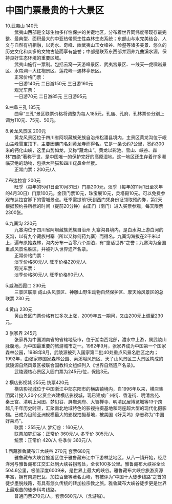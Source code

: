 # 中国门票最贵的十大景区  
10.武夷山 140元  
&emsp;&emsp;武夷山西部是全球生物多样性保护的关键地区，分布着世界同纬度带现存最完整、最典型、面积最大的中亚热带原生性森林生态系统；东部山与水完美结合，人文与自然有机相融，以秀水、奇峰、幽武夷山玉女峰谷、险壑等诸多美景、悠久的历史文化和众多的文物古迹而享有盛誉；中部是联系东西部并涵养九曲溪水源，保持良好生态环境的重要区域。  
&emsp;&emsp;武夷山施行一票制。包括云窝—天游峰景区、武夷宫景区、一线天—虎啸岩景区、水帘洞—大红袍景区、莲花峰—遇林亭景区。  
&emsp;&emsp;正常价格门票：  
&emsp;&emsp;一日游140元 二日游150元 三日游160元  
&emsp;&emsp;观光车票：  
&emsp;&emsp;一日游70元 二日游85元 三日游95元  
  
9.曲阜三孔 185元  
&emsp;&emsp;曲阜“三孔”景区联票价格将调整为每人185元，孔庙、孔府、孔林票价分别上调为110元、75元、50元。  
  
8.黄龙风景区 200元  
&emsp;&emsp;黄龙风景区位于四川省阿坝藏族羌族自治州松潘县境内，主景区黄龙沟位于岷山主峰雪宝顶下，主要因佛门名刹黄龙寺而得名。它是一条长约7公里，宽约300米的钙化山峡，这里山势如龙，又称“藏龙山”。黄龙以彩池、雪山、峡谷、森林“四绝”著称于世，是中国唯一的保护完好的高原湿地。这一地区还生存着许多濒临灭绝的动物，包括大熊猫和四川疣鼻金丝猴。  
&emsp;&emsp;正常门票：200元/人  
  
7.布达拉宫 200元  
&emsp;&emsp;旺季（每年的5月1日至10月31日）门票200元，淡季（每年的11月1日至次年的4月30日）门票100元。金顶门票10元，珠宝展10元，灵塔殿10元。可以免费参观布达拉宫脚下的雪城景点。旺季需提前1天到西门凭身份证领取预约券，第2天根据预约券所标的时间（提前20分钟）由正门（南门）进入买票参观，每天限票2300张。  
  
6.九寨沟 220元  
&emsp;&emsp;九寨沟位于四川省阿坝藏族羌族自治州 九寨沟县境内，是白水沟上游白河的支沟，以有九个藏族村寨（所以又称何药九寨）而得名。九寨沟海拔在2千米以上，遍布原始森林，沟内分布一百零八个湖泊，有“童话世界”之誉；九寨沟为全国重点风景名胜区，并被列入世界遗产名录。  
&emsp;&emsp;正常价格门票：  
&emsp;&emsp;淡季价格80元/人 旺季价格220元/人  
&emsp;&emsp;观光车票：  
&emsp;&emsp;淡季价格80元/人 旺季价格90元/人  
  
5.威海西霞口 230元  
&emsp;&emsp;三景区联票 成山头风景区、神雕山野生动物自然保护区、摩天岭风景区的总联票 230 元  
  
4.黄山 230元  
&emsp;&emsp;黄山景区门票价格有过多次上涨，2009年五一期间，又由200元上调至230元。  
  
3 张家界 245元  
&emsp;&emsp;张家界为中国湖南省的省辖地级市，位于湖南西北部，澧水中上游，属武陵山脉腹地，为中国最重要的旅游城市之一。1982年9月，张家界成为中国第一个国家森林公园，1988年8月，武陵源被列入国家第二批40处重点风景名胜区之内；1992年，由张家界国家森林公园、索溪峪风景区、天子山风景区三大景区构成的武陵源自然风景区被联合国教科文组织列入《世界自然遗产名录》。  
&emsp;&emsp;武陵源核心景区入园门票为245元/位，保险3元。  
  
2 横店影视城 255元 统票420元  
&emsp;&emsp;横店影视城位于中国浙江中部东阳市的横店镇境内，自1996年以来，横店集团累计投入30个亿资金兴建横店影视城，现已建成广州街、香港街、明清宫苑、秦王宫、清明上河图、梦幻谷、屏岩洞府、大智禅寺、明清民居博览城等13个跨越几千年历史时空，汇聚南北地域特色的影视拍摄基地和两座超大型的现代化摄影棚。已成为目前亚洲规模最大的影视拍摄基地，被美国《好莱坞》杂志称为“中国好莱坞”。  
&emsp;&emsp;联票：255元/人 梦幻谷：160元/人  
&emsp;&emsp;联票加梦幻谷：正常价 360元/人 冬季价 305元/人  
&emsp;&emsp;统票：正常价 420/人 冬季价 360元/人  
  
1.西藏雅鲁藏布江大峡谷 270元 套票680元  
&emsp;&emsp;雅鲁藏布大峡谷旅游区位于雅鲁藏布江中下游林芝地区，从八一镇开始，经尼洋河与雅鲁藏布江交汇处到大峡谷拐弯处，全长100多公里。雅鲁藏布大峡谷全长504.6公里，极值深度6009米，是世界上最大的峡谷。雅鲁藏布大峡谷旅游资源丰富，拥有南迦巴瓦、加拉百垒等著名山峰，有被评为“中国十大徒步线路”之首的徒步墨脱线路，有具有悠久传统的转加拉宗教之旅。雅鲁藏布大峡谷徒步更是世界上最艰苦的徒步科考线路。  
&emsp;&emsp;普通门票270元/人，套票680元/人（含游船）。